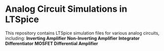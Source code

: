 # Analog Circuit Simulations in LTSpice

This repository contains LTSpice simulation files for various analog circuits, including:
**Inverting Amplifier** 
**Non-Inverting Amplifier** 
**Integrator** 
**Differentiator**
**MOSFET Differential Amplifier** 
